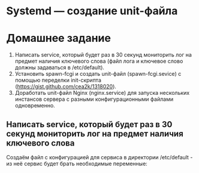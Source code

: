 # Systemd — создание unit-файла

# Домашнее задание

1. Написать service, который будет раз в 30 секунд мониторить лог на предмет наличия ключевого слова (файл лога и ключевое слово должны задаваться в /etc/default).<br>
2. Установить spawn-fcgi и создать unit-файл (spawn-fcgi.sevice) с помощью переделки init-скрипта (https://gist.github.com/cea2k/1318020).<br>
3. Доработать unit-файл Nginx (nginx.service) для запуска нескольких инстансов сервера с разными конфигурационными файлами одновременно.<br>

## Написать service, который будет раз в 30 секунд мониторить лог на предмет наличия ключевого слова

Cоздаём файл с конфигурацией для сервиса в директории /etc/default - из неё сервис будет брать необходимые переменные:<br>



